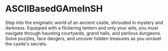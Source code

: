 # ASCIIBasedGAmeInSH
Step into the enigmatic world of an ancient castle, shrouded in mystery and darkness. Equipped with a flickering lantern and only your wits, you must navigate through haunting courtyards, grand halls, and perilous dungeons. Solve puzzles, face dangers, and uncover hidden treasures as you unravel the castle's secrets.
